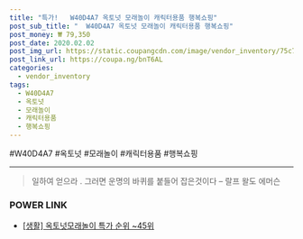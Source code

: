 ```yaml
--- 
title: "특가!   W40D4A7 옥토넛 모래놀이 캐릭터용품 행복쇼핑" 
post_sub_title: "  W40D4A7 옥토넛 모래놀이 캐릭터용품 행복쇼핑" 
post_money: ₩ 79,350 
post_date: 2020.02.02 
post_img_url: https://static.coupangcdn.com/image/vendor_inventory/75c7/2271eec4c13bb29cfad4f650f7649c94121b767e3a6ce0f390800893083b.jpg 
post_link_url: https://coupa.ng/bnT6AL 
categories: 
  - vendor_inventory 
tags: 
  - W40D4A7 
  - 옥토넛 
  - 모래놀이 
  - 캐릭터용품 
  - 행복쇼핑 
--- 
```

  #W40D4A7 #옥토넛 #모래놀이 #캐릭터용품 #행복쇼핑 
<hr> 

> 일하여 얻으라 . 그러면 운명의 바퀴를 붙들어 잡은것이다 – 랄프 왈도 에머슨 


### POWER LINK

* <a href="https://blog.naver.com/sakai111/221793186078" target="_blank"> [생활] 옥토넛모래놀이 특가 순위 ~45위</a>
